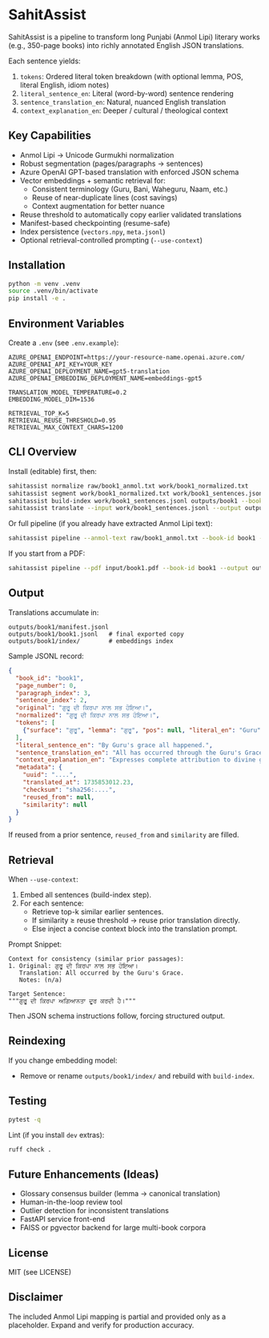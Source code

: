 # SahitAssist

SahitAssist is a pipeline to transform long Punjabi (Anmol Lipi) literary works (e.g., 350-page books) into richly annotated English JSON translations.

Each sentence yields:
1. `tokens`: Ordered literal token breakdown (with optional lemma, POS, literal English, idiom notes)
2. `literal_sentence_en`: Literal (word-by-word) sentence rendering
3. `sentence_translation_en`: Natural, nuanced English translation
4. `context_explanation_en`: Deeper / cultural / theological context

## Key Capabilities

- Anmol Lipi → Unicode Gurmukhi normalization
- Robust segmentation (pages/paragraphs → sentences)
- Azure OpenAI GPT-based translation with enforced JSON schema
- Vector embeddings + semantic retrieval for:
  - Consistent terminology (Guru, Bani, Waheguru, Naam, etc.)
  - Reuse of near-duplicate lines (cost savings)
  - Context augmentation for better nuance
- Reuse threshold to automatically copy earlier validated translations
- Manifest-based checkpointing (resume-safe)
- Index persistence (`vectors.npy`, `meta.jsonl`)
- Optional retrieval-controlled prompting (`--use-context`)

## Installation

```bash
python -m venv .venv
source .venv/bin/activate
pip install -e .
```

## Environment Variables

Create a `.env` (see `.env.example`):

```
AZURE_OPENAI_ENDPOINT=https://your-resource-name.openai.azure.com/
AZURE_OPENAI_API_KEY=YOUR_KEY
AZURE_OPENAI_DEPLOYMENT_NAME=gpt5-translation
AZURE_OPENAI_EMBEDDING_DEPLOYMENT_NAME=embeddings-gpt5

TRANSLATION_MODEL_TEMPERATURE=0.2
EMBEDDING_MODEL_DIM=1536

RETRIEVAL_TOP_K=5
RETRIEVAL_REUSE_THRESHOLD=0.95
RETRIEVAL_MAX_CONTEXT_CHARS=1200
```

## CLI Overview

Install (editable) first, then:

```bash
sahitassist normalize raw/book1_anmol.txt work/book1_normalized.txt
sahitassist segment work/book1_normalized.txt work/book1_sentences.jsonl --book-id book1
sahitassist build-index work/book1_sentences.jsonl outputs/book1 --book-id book1
sahitassist translate --input work/book1_sentences.jsonl --output outputs/book1 --use-context
```

Or full pipeline (if you already have extracted Anmol Lipi text):

```bash
sahitassist pipeline --anmol-text raw/book1_anmol.txt --book-id book1 --output outputs/book1 --use-context
```

If you start from a PDF:

```bash
sahitassist pipeline --pdf input/book1.pdf --book-id book1 --output outputs/book1 --use-context
```

## Output

Translations accumulate in:
```
outputs/book1/manifest.jsonl
outputs/book1/book1.jsonl   # final exported copy
outputs/book1/index/        # embeddings index
```

Sample JSONL record:

```json
{
  "book_id": "book1",
  "page_number": 0,
  "paragraph_index": 3,
  "sentence_index": 2,
  "original": "ਗੁਰੂ ਦੀ ਕਿਰਪਾ ਨਾਲ ਸਭ ਹੋਇਆ।",
  "normalized": "ਗੁਰੂ ਦੀ ਕਿਰਪਾ ਨਾਲ ਸਭ ਹੋਇਆ।",
  "tokens": [
    {"surface": "ਗੁਰੂ", "lemma": "ਗੁਰੂ", "pos": null, "literal_en": "Guru", "note": null}
  ],
  "literal_sentence_en": "By Guru's grace all happened.",
  "sentence_translation_en": "All has occurred through the Guru's Grace.",
  "context_explanation_en": "Expresses complete attribution to divine guidance.",
  "metadata": {
    "uuid": "....",
    "translated_at": 1735853012.23,
    "checksum": "sha256:....",
    "reused_from": null,
    "similarity": null
  }
}
```

If reused from a prior sentence, `reused_from` and `similarity` are filled.

## Retrieval

When `--use-context`:
1. Embed all sentences (build-index step).
2. For each sentence:
   - Retrieve top-k similar earlier sentences.
   - If similarity ≥ reuse threshold → reuse prior translation directly.
   - Else inject a concise context block into the translation prompt.

Prompt Snippet:

```
Context for consistency (similar prior passages):
1. Original: ਗੁਰੂ ਦੀ ਕਿਰਪਾ ਨਾਲ ਸਭ ਹੋਇਆ।
   Translation: All occurred by the Guru's Grace.
   Notes: (n/a)

Target Sentence:
"""ਗੁਰੂ ਦੀ ਕਿਰਪਾ ਅਗਿਆਨਤਾ ਦੂਰ ਕਰਦੀ ਹੈ।"""
```

Then JSON schema instructions follow, forcing structured output.

## Reindexing

If you change embedding model:
- Remove or rename `outputs/book1/index/` and rebuild with `build-index`.

## Testing

```bash
pytest -q
```

Lint (if you install `dev` extras):
```bash
ruff check .
```

## Future Enhancements (Ideas)

- Glossary consensus builder (lemma → canonical translation)
- Human-in-the-loop review tool
- Outlier detection for inconsistent translations
- FastAPI service front-end
- FAISS or pgvector backend for large multi-book corpora

## License

MIT (see LICENSE)

## Disclaimer

The included Anmol Lipi mapping is partial and provided only as a placeholder. Expand and verify for production accuracy.
